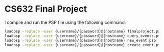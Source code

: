 # CS632 Final Project

I compile and run the PSP file using the following command:
```bash
loadpsp -replace -user {username}/{password}@{hostname} finalproject.psp
loadpsp -replace -user {username}/{password}@{hostname} query_events.psp
loadpsp -replace -user {username}/{password}@{hostname} new_event.psp
loadpsp -replace -user {username}/{password}@{hostname} create_event.psp
```

